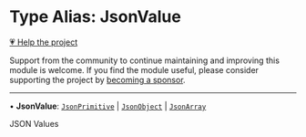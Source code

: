 # Type Alias: JsonValue

[💗 Help the project](https://github.com/sponsors/panva)

Support from the community to continue maintaining and improving this module is welcome. If you find the module useful, please consider supporting the project by [becoming a sponsor](https://github.com/sponsors/panva).

***

• **JsonValue**: [`JsonPrimitive`](JsonPrimitive.md) \| [`JsonObject`](JsonObject.md) \| [`JsonArray`](JsonArray.md)

JSON Values
